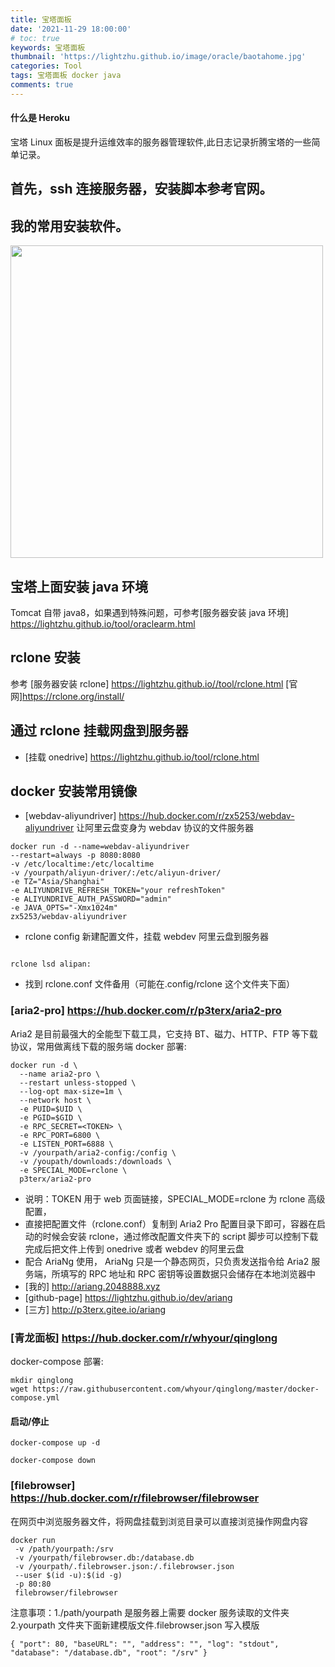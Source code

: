 ```yaml
---
title: 宝塔面板
date: '2021-11-29 18:00:00'
# toc: true
keywords: 宝塔面板
thumbnail: 'https://lightzhu.github.io/image/oracle/baotahome.jpg'
categories: Tool
tags: 宝塔面板 docker java
comments: true
---
```


#### 什么是 Heroku

宝塔 Linux 面板是提升运维效率的服务器管理软件,此日志记录折腾宝塔的一些简单记录。

<!-- more -->

## 首先，ssh 连接服务器，安装脚本参考官网。

## 我的常用安装软件。

<div class="center">
<img style="height: 500px" src="/image/oracle/useapp.png" />
</div>

## 宝塔上面安装 java 环境

Tomcat 自带 java8，如果遇到特殊问题，可参考[服务器安装 java 环境] https://lightzhu.github.io/tool/oraclearm.html

## rclone 安装

参考 [服务器安装 rclone] https://lightzhu.github.io//tool/rclone.html
[官网]https://rclone.org/install/

## 通过 rclone 挂载网盘到服务器

- [挂载 onedrive] https://lightzhu.github.io/tool/rclone.html

## docker 安装常用镜像

- [webdav-aliyundriver] https://hub.docker.com/r/zx5253/webdav-aliyundriver 让阿里云盘变身为 webdav 协议的文件服务器

```
docker run -d --name=webdav-aliyundriver
--restart=always -p 8080:8080
-v /etc/localtime:/etc/localtime
-v /yourpath/aliyun-driver/:/etc/aliyun-driver/
-e TZ="Asia/Shanghai"
-e ALIYUNDRIVE_REFRESH_TOKEN="your refreshToken"
-e ALIYUNDRIVE_AUTH_PASSWORD="admin"
-e JAVA_OPTS="-Xmx1024m"
zx5253/webdav-aliyundriver
```

- rclone config 新建配置文件，挂载 webdev 阿里云盘到服务器

```

rclone lsd alipan:

```

- 找到 rclone.conf 文件备用（可能在.config/rclone 这个文件夹下面）

### [aria2-pro] https://hub.docker.com/r/p3terx/aria2-pro

Aria2 是目前最强大的全能型下载工具，它支持 BT、磁力、HTTP、FTP 等下载协议，常用做离线下载的服务端
docker 部署:

```
docker run -d \
  --name aria2-pro \
  --restart unless-stopped \
  --log-opt max-size=1m \
  --network host \
  -e PUID=$UID \
  -e PGID=$GID \
  -e RPC_SECRET=<TOKEN> \
  -e RPC_PORT=6800 \
  -e LISTEN_PORT=6888 \
  -v /yourpath/aria2-config:/config \
  -v /youpath/downloads:/downloads \
  -e SPECIAL_MODE=rclone \
  p3terx/aria2-pro

```

- 说明：TOKEN 用于 web 页面链接，SPECIAL_MODE=rclone 为 rclone 高级配置，
- 直接把配置文件（rclone.conf）复制到 Aria2 Pro 配置目录下即可，容器在启动的时候会安装 rclone，通过修改配置文件夹下的 script 脚步可以控制下载完成后把文件上传到 onedrive 或者 webdev 的阿里云盘
- 配合 Ar­i­aNg 使用， Ar­i­aNg 只是一个静态网页，只负责发送指令给 Aria2 服务端，所填写的 RPC 地址和 RPC 密钥等设置数据只会储存在本地浏览器中
- [我的] http://ariang.2048888.xyz
- [github-page] https://lightzhu.github.io/dev/ariang
- [三方] http://p3terx.gitee.io/ariang

### [青龙面板] https://hub.docker.com/r/whyour/qinglong

docker-compose 部署:

```
mkdir qinglong
wget https://raw.githubusercontent.com/whyour/qinglong/master/docker-compose.yml

```

#### 启动/停止

```
docker-compose up -d

docker-compose down
```

### [filebrowser] https://hub.docker.com/r/filebrowser/filebrowser

在网页中浏览服务器文件，将网盘挂载到浏览目录可以直接浏览操作网盘内容

```
docker run
 -v /path/yourpath:/srv
 -v /yourpath/filebrowser.db:/database.db
 -v /yourpath/.filebrowser.json:/.filebrowser.json
 --user $(id -u):$(id -g)
 -p 80:80
 filebrowser/filebrowser
```

注意事项：1./path/yourpath 是服务器上需要 docker 服务读取的文件夹
2.yourpath 文件夹下面新建模版文件.filebrowser.json 写入模版

```
{ "port": 80, "baseURL": "", "address": "", "log": "stdout", "database": "/database.db", "root": "/srv" }

```

